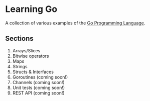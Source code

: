 # Learning Go
A collection of various examples of the [Go Programming Language](https://golang.org/).

## Sections

1. Arrays/Slices
2. Bitwise operators
3. Maps
4. Strings
5. Structs & Interfaces
6. Goroutines (coming soon!)
7. Channels (coming soon!)
8. Unit tests (coming soon!)
9. REST API (coming soon!)
